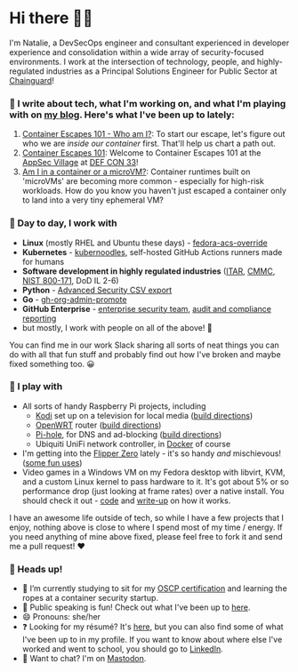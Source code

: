 # Hi there 👋🏻

I'm Natalie, a DevSecOps engineer and consultant experienced in developer experience and consolidation within a wide array of security-focused environments.  I work at the intersection of technology, people, and highly-regulated industries as a Principal Solutions Engineer for Public Sector at [Chainguard](https://chainguard.dev)!

### 📝 I write about tech, what I'm working on, and what I'm playing with on [my blog](https://some-natalie.dev).  Here's what I've been up to lately:
<!-- START_SECTION:latest_posts -->
1. [Container Escapes 101 - Who am I?](https://some-natalie.dev/blog/whoami):  To start our escape, let's figure out who we are _inside our container_ first.  That'll help us chart a path out.
1. [Container Escapes 101](https://some-natalie.dev/blog/container-escapes-workshop):  Welcome to Container Escapes 101 at the [AppSec Village](https://www.appsecvillage.com/) at [DEF CON 33](https://defcon.org/html/defcon-33/dc-33-index.html)!
1. [Am I in a container or a microVM?](https://some-natalie.dev/blog/microvm-or-container):  Container runtimes built on 'microVMs' are becoming more common - especially for high-risk workloads.  How do you know you haven't just escaped a container only to land into a very tiny ephemeral VM?
<!-- END_SECTION:latest_posts -->

### 💼 Day to day, I work with

- **Linux** (mostly RHEL and Ubuntu these days) - [fedora-acs-override](https://github.com/some-natalie/fedora-acs-override)
- **Kubernetes** - [kubernoodles](https://some-natalie.dev/kubernoodles), self-hosted GitHub Actions runners made for humans
- **Software development in highly regulated industries** ([ITAR](https://www.pmddtc.state.gov/ddtc_public), [CMMC](https://dodcio.defense.gov/CMMC/), [NIST 800-171](https://csrc.nist.gov/pubs/sp/800/171/r2/upd1/final), DoD IL 2-6)
- **Python** - [Advanced Security CSV export](https://github.com/advanced-security/ghas-to-csv)
- **Go** - [gh-org-admin-promote](https://github.com/some-natalie/gh-org-admin-promote)
- **GitHub Enterprise** - [enterprise security team](https://github.com/advanced-security/enterprise-security-team), [audit and compliance reporting](https://github.com/github/platform-samples/tree/master/sql)
- but mostly, I work with people on all of the above! 💖

You can find me in our work Slack sharing all sorts of neat things you can do with all that fun stuff and probably find out how I've broken and maybe fixed something too. 😀

### 👾 I play with

- All sorts of handy Raspberry Pi projects, including
  - [Kodi](https://kodi.tv/) set up on a television for local media ([build directions](https://some-natalie.dev/blog/kodi-setup/))
  - [OpenWRT](https://openwrt.org) router ([build directions](https://some-natalie.dev/blog/openwrt-setup/))
  - [Pi-hole](https://pi-hole.net), for DNS and ad-blocking ([build directions](https://some-natalie.dev/blog/pihole/))
  - Ubiquiti UniFi network controller, in [Docker](https://github.com/jacobalberty/unifi-docker) of course
- I'm getting into the [Flipper Zero](https://flipperzero.one/) lately - it's so handy _and_ mischievous! ([some fun uses](https://some-natalie.dev/blog/flipper-at-home/))
- Video games in a Windows VM on my Fedora desktop with libvirt, KVM, and a custom Linux kernel to pass hardware to it.  It's got about 5% or so performance drop (just looking at frame rates) over a native install.  You should check it out - [code](https://github.com/some-natalie/fedora-acs-override) and [write-up](https://some-natalie.dev/blog/fedora-acs-override/) on how it works.

I have an awesome life outside of tech, so while I have a few projects that I enjoy, nothing above is close to where I spend most of my time / energy.  If you need anything of mine above fixed, please feel free to fork it and send me a pull request! ❤️

### 🌸 Heads up!

- 🌱 I’m currently studying to sit for my [OSCP certification](https://www.offsec.com/courses/pen-200/) and learning the ropes at a container security startup.
- 🎤 Public speaking is fun!  Check out what I've been up to [here](https://some-natalie.dev/speaking/).
- 😄 Pronouns: she/her
- ❓ Looking for my résumé?  It's [here](https://some-natalie.dev/resume/), but you can also find some of what I've been up to in my profile.  If you want to know about where else I've worked and went to school, you should go to [LinkedIn](https://www.linkedin.com/in/nsomersall).
- 💬 Want to chat?  I'm on [Mastodon](https://infosec.exchange/@some_natalie).
